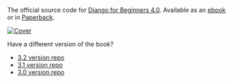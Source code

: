 The official source code for [Django for Beginners 4.0](https://djangoforbeginners.com/). Available as an [ebook](https://gum.co/aFiMm) or in [Paperback](https://www.amazon.com/dp/1735467200/?tag=wsvincent-20).

[![Cover](bookcover40.jpg)](https://djangoforbeginners.com/)

Have a different version of the book?

- [3.2 version repo](https://github.com/wsvincent/djangoforbeginners_32)
- [3.1 version repo](https://github.com/wsvincent/djangoforbeginners_31)
- [3.0 version repo](https://github.com/wsvincent/djangoforbeginners_30)
